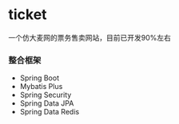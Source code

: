 # ticket
一个仿大麦网的票务售卖网站，目前已开发90%左右
### 整合框架
* Spring Boot
* Mybatis Plus
* Spring Security
* Spring Data JPA
* Spring Data Redis
